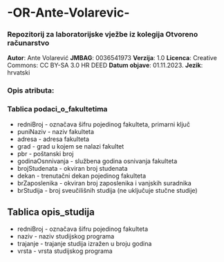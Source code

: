 # -OR-Ante-Volarevic-
### Repozitorij za laboratorijske vježbe iz kolegija Otvoreno računarstvo
**Autor**: Ante Volarević
**JMBAG**: 0036541973
**Verzija**: 1.0
**Licenca**: Creative Commons: CC BY-SA 3.0 HR DEED
**Datum objave**: 01.11.2023.
**Jezik**: hrvatski

### Opis atributa: 
### Tablica podaci_o_fakultetima
- redniBroj - označava šifru pojedinog fakulteta, primarni ključ
- puniNaziv - naziv fakulteta
- adresa - adresa fakulteta
- grad - grad u kojem se nalazi fakultet
- pbr - poštanski broj
- godinaOsnnivanja - službena godina osnivanja fakulteta
- brojStudenata - okviran broj studenata
- dekan - trenutačni dekan pojedinog fakulteta
- brZaposlenika - okviran broj zaposlenika i vanjskih suradnika
- brStudija - broj sveučilišnih studija (ne uključuje stučne studije)

## Tablica opis_studija
- redniBroj - označava šifru pojedinog fakulteta
- naziv - naziv studijskog programa
- trajanje - trajanje studija izražen u broju godina
- vrsta - vrsta studijskog programa
